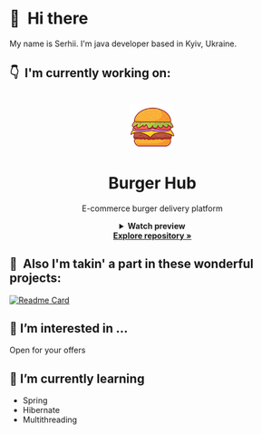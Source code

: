 # 👋 &nbsp;Hi there
My name is Serhii. I'm java developer based in Kyiv, Ukraine.
## 👇 &nbsp;I'm currently working on:
<br />
<div align="center">
  <a href="https://github.com/Serhx4/burger-hub">
    <img src="https://github.com/Serhx4/burger-hub/blob/master/src/main/resources/static/image/logo/burger.png" alt="Logo" width="80" height="80">
  </a>
  
  <h1 align="center">Burger Hub</h1>

  <p align="center">
    E-commerce burger delivery platform
    <details>
      <summary><strong>Watch preview</strong></summary>

### Main menu:

![menu_screenshot](https://user-images.githubusercontent.com/111274705/203516536-cdf5b0cc-889e-49e2-b258-e70c978d9839.png)

### Product page:

![product_screenshot](https://user-images.githubusercontent.com/111274705/203516658-690ae279-c1b9-4c37-a950-200f9b2bc0e2.png)

### Login page:

![login_screenshot](https://user-images.githubusercontent.com/111274705/203516797-72d71b18-1844-4aa0-be4b-c26a0bc8d35d.png)

### Burger design page:

![design_screenshot](https://user-images.githubusercontent.com/111274705/203516881-5c6ae5b8-d5fa-4f3b-bc2e-f9e2014248c9.png)

### Cart:

![cart_screenshot](https://user-images.githubusercontent.com/111274705/203516984-7eb0dddd-cbf7-4288-97b3-ce3fe3b7ef66.png)

### Checkout order:
![checkout_screenshot](https://user-images.githubusercontent.com/111274705/203517049-abd0aa22-61ef-484a-a603-b77e93ff63d4.png)

### Orders list:

![orders_screenshot](https://user-images.githubusercontent.com/111274705/203517193-21fc16ce-aad2-4044-b0e5-301ab547c8fa.png)

</details>
    <a href="https://github.com/Serhx4/burger-hub"><strong>Explore repository »</strong></a>
  </p>
</div>

## 🤝 &nbsp;Also I'm takin' a part in these wonderful projects:
[![Readme Card](https://github-readme-stats.vercel.app/api/pin/?username=Serhx4&repo=db-constructor&bg_color=0d1116&title_color=ce09ec&text_color=a4aacb&icon_color=007ec6)]([https://github.com/CyrisXD/Pwnagetty](https://github.com/Serhx4/db-constructor))

## 👀 I’m interested in ...
Open for your offers
## 🌱 I’m currently learning
- Spring
- Hibernate
- Multithreading

